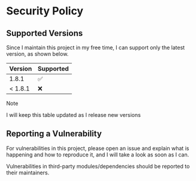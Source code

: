 # Security Policy

## Supported Versions

Since I maintain this project in my free time, I can support only the latest version, as shown below.

| Version | Supported          |
| ------- | ------------------ |
| 1.8.1   | :white_check_mark: |
| < 1.8.1   | :x:              |

> [!NOTE]
> I will keep this table updated as I release new versions

## Reporting a Vulnerability

For vulnerabilities in this project, please open an issue and explain what is happening and how to reproduce it,
and I will take a look as soon as I can.

Vulnerabilities in third-party modules/dependencies should be reported to their maintainers.
